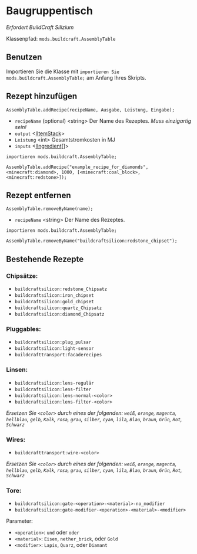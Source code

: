 # Baugruppentisch

*Erfordert BuildCraft Silizium*

Klassenpfad: `mods.buildcraft.AssemblyTable`

## Benutzen

Importieren Sie die Klasse mit `importieren Sie mods.buildcraft.AssemblyTable;` am Anfang Ihres Skripts.

## Rezept hinzufügen

`AssemblyTable.addRecipe(recipeName, Ausgabe, Leistung, Eingabe);`

- `recipeName` (optional) &lt;string> Der Name des Rezeptes. *Muss einzigartig sein!*
- `output` <[IItemStack](/vanilla/api/items/IItemStack)>
- `Leistung` &lt;int> Gesamtstromkosten in MJ
- `inputs` <[IIngredient](/vanilla/api/items/IIngredient)[]>

```zenscript
importieren mods.buildcraft.AssemblyTable;

AssemblyTable.addRecipe("example_recipe_for_diamonds", <minecraft:diamond>, 1000, [<minecraft:coal_block>, <minecraft:redstone>]);
```

## Rezept entfernen

`AssemblyTable.removeByName(name);`

- `recipeName` &lt;string> Der Name des Rezeptes.

```zenscript
importieren mods.buildcraft.AssemblyTable;

AssemblyTable.removeByName("buildcraftsilicon:redstone_chipset");
```

## Bestehende Rezepte

### Chipsätze:

- `buildcraftsilicon:redstone_Chipsatz`
- `buildcraftsilicon:iron_chipset`
- `buildcraftsilicon:gold_chipset`
- `buildcraftsilicon:quartz_Chipsatz`
- `buildcraftsilicon:diamond_Chipsatz`

### Pluggables:

- `buildcraftsilicon:plug_pulsar`
- `buildcraftsilicon:light-sensor`
- `buildcrafttransport:facaderecipes`

### Linsen:

- `buildcraftsilicon:lens-regulär`
- `buildcraftsilicon:lens-filter`
- `buildcraftsilicon:lens-normal-<color>`
- `buildcraftsilicon:lens-filter-<color>`

*Ersetzen Sie `<color>` durch eines der folgenden: `weiß`, `orange`, `magenta`, `hellblau`, `gelb`, `Kalk`, `rosa`, `grau`, `silber`, `cyan`, `lila`, `Blau`, `braun`, `Grün`, `Rot`, `Schwarz`*

### Wires:

- `buildcrafttransport:wire-<color>`

*Ersetzen Sie `<color>` durch eines der folgenden: `weiß`, `orange`, `magenta`, `hellblau`, `gelb`, `Kalk`, `rosa`, `grau`, `silber`, `cyan`, `lila`, `Blau`, `braun`, `Grün`, `Rot`, `Schwarz`*

### Tore:

- `buildcraftsilicon:gate-<operation>-<material>-no_modifier`
- `buildcraftsilicon:gate-modifier-<operation>-<material>-<modifier>`

Parameter:

- `<operation>`: `und` oder `oder`
- `<material>`: `Eisen`, `nether_brick`, oder `Gold`
- `<modifier>`: `Lapis`, `Quarz`, oder `Diamant`
